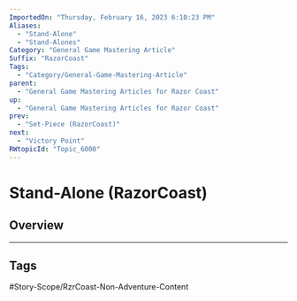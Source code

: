 ```yaml
---
ImportedOn: "Thursday, February 16, 2023 6:10:23 PM"
Aliases:
  - "Stand-Alone"
  - "Stand-Alones"
Category: "General Game Mastering Article"
Suffix: "RazorCoast"
Tags:
  - "Category/General-Game-Mastering-Article"
parent:
  - "General Game Mastering Articles for Razor Coast"
up:
  - "General Game Mastering Articles for Razor Coast"
prev:
  - "Set-Piece (RazorCoast)"
next:
  - "Victory Point"
RWtopicId: "Topic_6000"
---
```

# Stand-Alone (RazorCoast)
## Overview

---
## Tags
#Story-Scope/RzrCoast-Non-Adventure-Content

